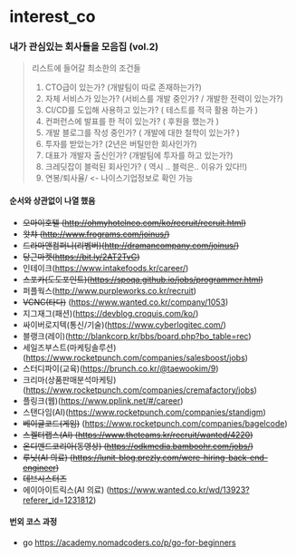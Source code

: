 
# interest_co
### 내가 관심있는 회사들을 모음집 (vol.2)

> 리스트에 들어갈 최소한의 조건들
> 1. CTO급이 있는가? (개발팀이 따로 존재하는가?)
> 2. 자체 서비스가 있는가? (서비스를 개발 중인가? / 개발한 전력이 있는가?)
> 3. CI/CD를 도입해 사용하고 있는가? ( 테스트를 적극 활용 하는가 )
> 4. 컨퍼런스에 발표를 한 적이 있는가? ( 후원을 했는가 )
> 5. 개발 블로그를 작성 중인가? ( 개발에 대한 철학이 있는가? )
> 6. 투자를 받았는가? (2년은 버틸만한 회사인가?)
> 7. 대표가 개발자 출신인가? (개발팀에 투자를 하고 있는가?)
> 8. 크레딧잡이 블럭된 회사인가? ( 역시 .. 블럭은.. 이유가 있다!!) 
> 9. 연봉/퇴사율/ <- 나이스기업정보로 확인 가능 

#### 순서와 상관없이 나열 했음

 - <del>오마이호텔 (http://ohmyhotelnco.com/ko/recruit/recruit.html)</del>
 - <del>왓챠 (http://www.frograms.com/joinus/)</del>
 - <del>드라마앤컴퍼니(리벰버)(http://dramancompany.com/joinus/)</del>
 - <del>당근마켓(https://bit.ly/2AT2TvG) </del>
 - 인테이크(https://www.intakefoods.kr/career/)
 - <del>스포카(도도포인트)(https://spoqa.github.io/jobs/programmer.html)</del>
 - 퍼플웍스(http://www.purpleworks.co.kr/recruit) 
 - <del>VCNC(타다)</del> (https://www.wanted.co.kr/company/1053) 
 - 지그재그(패션)(https://devblog.croquis.com/ko/)
 - 싸이버로지텍(통신/기술)(https://www.cyberlogitec.com/)
 - 블랭크(레이)(http://blankcorp.kr/bbs/board.php?bo_table=rec)
 - 세일즈부스트(마케팅솔루션)(https://www.rocketpunch.com/companies/salesboost/jobs)
 - 스터디파이(교육)(https://brunch.co.kr/@taewookim/9)
 - 크리마(상품판매분석마케팅)(https://www.rocketpunch.com/companies/cremafactory/jobs)
 - 플링크(웹)(https://www.pplink.net/#/career)
 - 스탠다임(AI)(https://www.rocketpunch.com/companies/standigm)
 - <del>베이글코드(게임)</del> (https://www.rocketpunch.com/companies/bagelcode)
 - <del>스켈터랩스(AI) (https://www.theteams.kr/recruit/wanted/4220)</del>
 - <del>온디멘드코리아(동영상) (https://odkmedia.bamboohr.com/jobs/)</del>
 - <del>루닛(AI 의료) (https://lunit-blog.prezly.com/were-hiring-back-end-engineer)</del>
 - <del>데브시스터즈</del>
 - 에이아이트릭스(AI 의료) (https://www.wanted.co.kr/wd/13923?referer_id=1231812)
 
 

#### 번외 코스 과정
- go https://academy.nomadcoders.co/p/go-for-beginners
